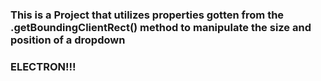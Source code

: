### This is a Project that utilizes properties gotten from the .getBoundingClientRect() method to manipulate the size and position of a dropdown 

### ELECTRON!!!